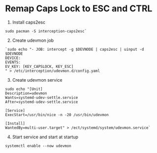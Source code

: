# Remap Caps Lock to ESC and CTRL

1. Install caps2esc
```
sudo pacman -S interception-caps2esc`  
```

2. Create udevmon job
```
`sudo echo "- JOB: intercept -g $DEVNODE | caps2esc | uinput -d $DEVNODE
DEVICE:
EVENTS:
EV_KEY: [KEY_CAPSLOCK, KEY_ESC]
" > /etc/interception/udevmon.d/config.yaml
```
3. Create udevmon service
```
sudo echo "[Unit]
Description=udevmon
Wants=systemd-udev-settle.service
After=systemd-udev-settle.service

[Service]
ExecStart=/usr/bin/nice -n -20 /usr/bin/udevmon

[Install]
WantedBy=multi-user.target" > /ect/systemd/system/udevmon.service`
```

4. Start service and start at startup
```
systemctl enable --now udevmon
```

